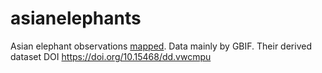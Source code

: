 # asianelephants

Asian elephant observations [mapped](https://ttso.shinyapps.io/asianelephants). Data mainly by GBIF. Their derived dataset DOI https://doi.org/10.15468/dd.vwcmpu
